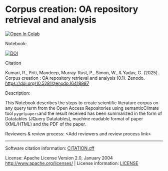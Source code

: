 # Corpus creation: OA repository retrieval and analysis

<a href="https://colab.research.google.com/github/rkclimate20/corpus-creation-demo/blob/main/corpus_creation_pygetpapers_demo.ipynb" target="_parent"><img src="https://colab.research.google.com/assets/colab-badge.svg" alt="Open In Colab"/></a>

Notebook: 

[![DOI](https://zenodo.org/badge/DOI/10.5281/zenodo.16418987.svg)](https://doi.org/10.5281/zenodo.16418987)

Citation

Kumari, R., Priti, Mandeep, Murray-Rust, P., Simon, W., & Yadav, G. (2025). Corpus creation : OA repository retrieval and analysis (0.1). Zenodo. https://doi.org/10.5281/zenodo.16418987

Description: 

This Notebook describes the steps to create scientific literature corpus on any query term from the Open Access Repositories using semanticClimate tool `pygetpapers`and the result received has been summarized in the form of Datatables (JQuery Datatables), machine readable format of paper (XML/HTML) and the PDF of the paper.

Reviewers & review process: \<Add reviewers and review process link\> 

---

Software citation information: [CITATION.cff](CITATION.cff)

License: Apache License Version 2.0, January 2004 http://www.apache.org/licenses/ | License information: [LICENSE](LICENSE)
